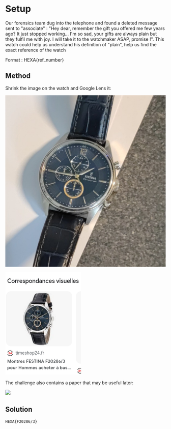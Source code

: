 # Setup

Our forensics team dug into the telephone and found a deleted message sent to "associate" : "Hey dear, remember the gift you offered me few years ago? It just stopped  working... I'm so sad, your gifts are always plain but they fulfil me with joy. I will take it to the watchmaker ASAP, promise !". This watch could help us understand his definition of "plain", help us find the exact reference of the watch

Format : HEXA{ref_number}

## Method

Shrink the image on the watch and Google Lens it:

![](./images/2023-01-29-12-03-52-image.png)

![](./images/2023-01-29-12-05-06-image.png)

The challenge also contains a paper that may be useful later:

![](./images/2023-01-29-12-07-35-image.png)

## Solution

```
HEXA{F20286/3}
```




